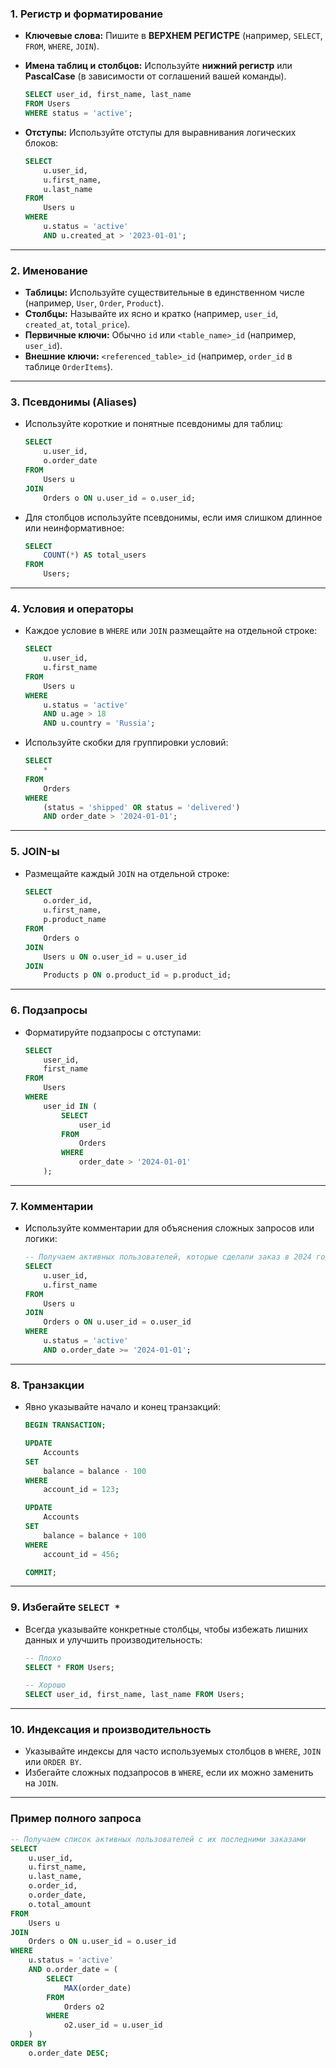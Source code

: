 ### **1. Регистр и форматирование**
- **Ключевые слова:** Пишите в **ВЕРХНЕМ РЕГИСТРЕ** (например, `SELECT`, `FROM`, `WHERE`, `JOIN`).
- **Имена таблиц и столбцов:** Используйте **нижний регистр** или **PascalCase** (в зависимости от соглашений вашей команды).
  ```sql
  SELECT user_id, first_name, last_name
  FROM Users
  WHERE status = 'active';
  ```

- **Отступы:** Используйте отступы для выравнивания логических блоков:
  ```sql
  SELECT
      u.user_id,
      u.first_name,
      u.last_name
  FROM
      Users u
  WHERE
      u.status = 'active'
      AND u.created_at > '2023-01-01';
  ```

---

### **2. Именование**
- **Таблицы:** Используйте существительные в единственном числе (например, `User`, `Order`, `Product`).
- **Столбцы:** Называйте их ясно и кратко (например, `user_id`, `created_at`, `total_price`).
- **Первичные ключи:** Обычно `id` или `<table_name>_id` (например, `user_id`).
- **Внешние ключи:** `<referenced_table>_id` (например, `order_id` в таблице `OrderItems`).

---

### **3. Псевдонимы (Aliases)**
- Используйте короткие и понятные псевдонимы для таблиц:
  ```sql
  SELECT
      u.user_id,
      o.order_date
  FROM
      Users u
  JOIN
      Orders o ON u.user_id = o.user_id;
  ```
- Для столбцов используйте псевдонимы, если имя слишком длинное или неинформативное:
  ```sql
  SELECT
      COUNT(*) AS total_users
  FROM
      Users;
  ```

---

### **4. Условия и операторы**
- Каждое условие в `WHERE` или `JOIN` размещайте на отдельной строке:
  ```sql
  SELECT
      u.user_id,
      u.first_name
  FROM
      Users u
  WHERE
      u.status = 'active'
      AND u.age > 18
      AND u.country = 'Russia';
  ```

- Используйте скобки для группировки условий:
  ```sql
  SELECT
      *
  FROM
      Orders
  WHERE
      (status = 'shipped' OR status = 'delivered')
      AND order_date > '2024-01-01';
  ```

---

### **5. JOIN-ы**
- Размещайте каждый `JOIN` на отдельной строке:
  ```sql
  SELECT
      o.order_id,
      u.first_name,
      p.product_name
  FROM
      Orders o
  JOIN
      Users u ON o.user_id = u.user_id
  JOIN
      Products p ON o.product_id = p.product_id;
  ```

---

### **6. Подзапросы**
- Форматируйте подзапросы с отступами:
  ```sql
  SELECT
      user_id,
      first_name
  FROM
      Users
  WHERE
      user_id IN (
          SELECT
              user_id
          FROM
              Orders
          WHERE
              order_date > '2024-01-01'
      );
  ```

---

### **7. Комментарии**
- Используйте комментарии для объяснения сложных запросов или логики:
  ```sql
  -- Получаем активных пользователей, которые сделали заказ в 2024 году
  SELECT
      u.user_id,
      u.first_name
  FROM
      Users u
  JOIN
      Orders o ON u.user_id = o.user_id
  WHERE
      u.status = 'active'
      AND o.order_date >= '2024-01-01';
  ```

---

### **8. Транзакции**
- Явно указывайте начало и конец транзакций:
  ```sql
  BEGIN TRANSACTION;

  UPDATE
      Accounts
  SET
      balance = balance - 100
  WHERE
      account_id = 123;

  UPDATE
      Accounts
  SET
      balance = balance + 100
  WHERE
      account_id = 456;

  COMMIT;
  ```

---

### **9. Избегайте `SELECT *`**
- Всегда указывайте конкретные столбцы, чтобы избежать лишних данных и улучшить производительность:
  ```sql
  -- Плохо
  SELECT * FROM Users;

  -- Хорошо
  SELECT user_id, first_name, last_name FROM Users;
  ```

---

### **10. Индексация и производительность**
- Указывайте индексы для часто используемых столбцов в `WHERE`, `JOIN` или `ORDER BY`.
- Избегайте сложных подзапросов в `WHERE`, если их можно заменить на `JOIN`.

---

### **Пример полного запроса**
```sql
-- Получаем список активных пользователей с их последними заказами
SELECT
    u.user_id,
    u.first_name,
    u.last_name,
    o.order_id,
    o.order_date,
    o.total_amount
FROM
    Users u
JOIN
    Orders o ON u.user_id = o.user_id
WHERE
    u.status = 'active'
    AND o.order_date = (
        SELECT
            MAX(order_date)
        FROM
            Orders o2
        WHERE
            o2.user_id = u.user_id
    )
ORDER BY
    o.order_date DESC;
```